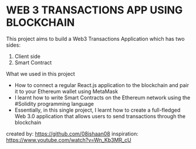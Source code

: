 # WEB 3 TRANSACTIONS APP USING BLOCKCHAIN

This project aims to build a Web3 Transactions Application which has two sides:
  1. Client side 
  2. Smart Contract

What we used in this project
- How to connect a regular React.js application to the blockchain and pair it to your Ethereum wallet using MetaMask
- I learnt how to write Smart Contracts on the Ethereum network using the #Solidity programming language
- Essentially, in this single project, I learnt how to create a full-fledged Web 3.0 application that allows users to send transactions through the blockchain


created by: https://github.com/08ishaan08
inspiration: https://www.youtube.com/watch?v=Wn_Kb3MR_cU
